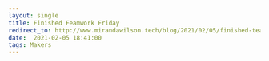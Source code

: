 ```yaml
---
layout: single
title: Finished Feamwork Friday
redirect_to: http://www.mirandawilson.tech/blog/2021/02/05/finished-teamwork/
date:  2021-02-05 18:41:00
tags: Makers
---
```

